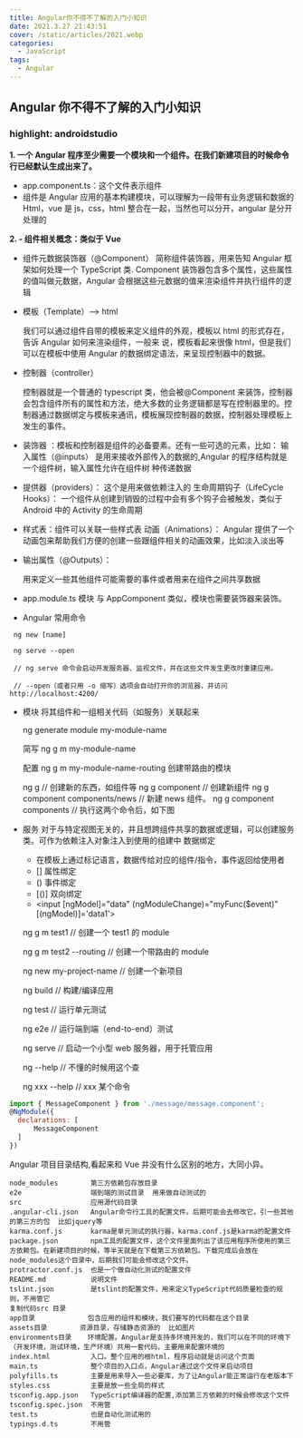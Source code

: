 ```yaml
---
title: Angular你不得不了解的入门小知识
date: 2021.3.27 21:43:51
cover: /static/articles/2021.webp
categories:
  - JavaScript
tags:
  - Angular
---
```


## Angular 你不得不了解的入门小知识

### highlight: androidstudio

**1. 一个 Angular 程序至少需要一个模块和一个组件。在我们新建项目的时候命令行已经默认生成出来了。**

- app.component.ts：这个文件表示组件
- 组件是 Angular 应用的基本构建模块，可以理解为一段带有业务逻辑和数据的 Html，vue 是 js，css，html 整合在一起，当然也可以分开，angular 是分开处理的

**2. - 组件相关概念：类似于 Vue**

- 组件元数据装饰器（@Component）
  简称组件装饰器，用来告知 Angular 框架如何处理一个 TypeScript 类.
  Component 装饰器包含多个属性，这些属性的值叫做元数据，Angular 会根据这些元数据的值来渲染组件并执行组件的逻辑

- 模板（Template）--> html

  我们可以通过组件自带的模板来定义组件的外观，模板以 html 的形式存在，告诉 Angular 如何来渲染组件，一般来 说，模板看起来很像 html，但是我们可以在模板中使用 Angular 的数据绑定语法，来呈现控制器中的数据。

- 控制器（controller）

  控制器就是一个普通的 typescript 类，他会被@Component 来装饰，控制器会包含组件所有的属性和方法，绝大多数的业务逻辑都是写在控制器里的。控制器通过数据绑定与模板来通讯，模板展现控制器的数据，控制器处理模板上发生的事件。

- 装饰器 ：模板和控制器是组件的必备要素。还有一些可选的元素，比如：
  输入属性（@inputs） 是用来接收外部传入的数据的,Angular 的程序结构就是一个组件树，输入属性允许在组件树 种传递数据
- 提供器（providers）： 这个是用来做依赖注入的
  生命周期钩子（LifeCycle Hooks）： 一个组件从创建到销毁的过程中会有多个钩子会被触发，类似于 Android 中的 Activity 的生命周期

- 样式表：组件可以关联一些样式表
  动画（Animations）： Angular 提供了一个动画包来帮助我们方便的创建一些跟组件相关的动画效果，比如淡入淡出等
- 输出属性（@Outputs）：

  用来定义一些其他组件可能需要的事件或者用来在组件之间共享数据

- app.module.ts 模块
  与 AppComponent 类似，模块也需要装饰器来装饰。

- Angular 常用命令

```shell
 ng new [name]

 ng serve --open

 // ng serve 命令会启动开发服务器、监视文件，并在这些文件发生更改时重建应用。

 // --open（或者只用 -o 缩写）选项会自动打开你的浏览器，并访问 http://localhost:4200/
```

- 模块
  将其组件和一组相关代码（如服务）关联起来

  ng generate module my-module-name

  简写 ng g m my-module-name

  配置 ng g m my-module-name-routing 创建带路由的模块

  ng g // 创建新的东西，如组件等
  ng g component // 创建新组件
  ng g component components/news // 新建 news 组件。
  ng g component components // 执行这两个命令后，如下图

- 服务
  对于与特定视图无关的，并且想跨组件共享的数据或逻辑，可以创建服务类。可作为依赖注入对象注入到使用的组建中
  数据绑定

  - 在模板上通过标记语言，数据传给对应的组件/指令，事件返回给使用者
  - [] 属性绑定
  - () 事件绑定
  - [()] 双向绑定
  - <input [ngModel]="data" (ngModuleChange)="myFunc($event)" [(ngModel)]='data1'>

  ng g m test1 // 创建一个 test1 的 module

  ng g m test2 --routing // 创建一个带路由的 module

  ng new my-project-name // 创建一个新项目

  ng build // 构建/编译应用

  ng test // 运行单元测试

  ng e2e // 运行端到端（end-to-end）测试

  ng serve // 启动一个小型 web 服务器，用于托管应用

  ng --help // 不懂的时候用这个查

  ng xxx --help // xxx 某个命令

```js
import { MessageComponent } from './message/message.component';
@NgModule({
  declarations: [
      MessageComponent
  ]
})
```

Angular 项目目录结构,看起来和 Vue 并没有什么区别的地方，大同小异。

```
node_modules        第三方依赖包存放目录
e2e                 端到端的测试目录  用来做自动测试的
src                 应用源代码目录
.angular-cli.json   Angular命令行工具的配置文件。后期可能会去修改它，引一些其他的第三方的包  比如jquery等
karma.conf.js  	    karma是单元测试的执行器，karma.conf.js是karma的配置文件
package.json        npm工具的配置文件，这个文件里面列出了该应用程序所使用的第三方依赖包。在新建项目的时候，等半天就是在下载第三方依赖包。下载完成后会放在node_modules这个目录中，后期我们可能会修改这个文件。
protractor.conf.js  也是一个做自动化测试的配置文件
README.md           说明文件
tslint.json         是tslint的配置文件，用来定义TypeScript代码质量检查的规则，不用管它
复制代码src 目录
app目录             包含应用的组件和模块，我们要写的代码都在这个目录
assets目录  	    资源目录，存储静态资源的  比如图片
environments目录    环境配置。Angular是支持多环境开发的，我们可以在不同的环境下（开发环境，测试环境，生产环境）共用一套代码，主要用来配置环境的
index.html          入口。整个应用的根html，程序启动就是访问这个页面
main.ts             整个项目的入口点，Angular通过这个文件来启动项目
polyfills.ts        主要是用来导入一些必要库，为了让Angular能正常运行在老版本下
styles.css          主要是放一些全局的样式
tsconfig.app.json   TypeScript编译器的配置,添加第三方依赖的时候会修改这个文件
tsconfig.spec.json  不用管
test.ts             也是自动化测试用的
typings.d.ts        不用管
```

